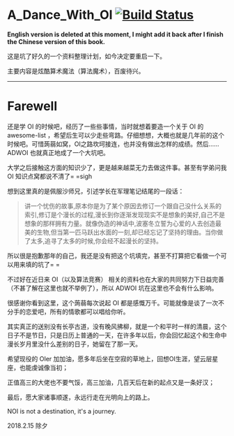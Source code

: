 # A_Dance_With_OI [![Build Status](https://img.shields.io/travis/Ir1d/A_Dance_With_OI.svg?style=flat-square)](https://github.com/Ir1d/A_Dance_With_OI)

**English version is deleted at this moment, I might add it back after I finish the Chinese version of this book.**

这是坑了好久的一个资料整理计划，如今决定要重启一下。

主要内容是炫酷算术魔法（算法魔术），百废待兴。

----

# Farewell

还是学 OI 的时候吧，经历了一些些事情，当时就想着要造一个关于 OI 的 awesome-list ，希望后生可以少走些弯路。仔细想想，大概也就是几年前的这个时候吧。可惜蒟蒻如窝，OI之路坎坷接连，也并没有做出怎样的成绩。然后…… ADWOI 也就真正地成了一个大坑吧。

大学之后接触这方面的知识少了，更是越来越菜无力去做这件事。甚至有学弟问我 OI 知识点窝都说不清了= =sigh

想到这里真的是佩服沙师兄，引述学长在军理笔记结尾的一段话：

>讲一个忧伤的故事,原本你是为了某个原因去修订一个跟自己没什么关系的索引,修订是个漫长的过程,漫长到你逐渐发现现实不是想象的美好,自己不是想象的那样拥有力量。就像伪造的神话中,波塞冬立誓为心爱的人去创造最美的生物,但当第一匹马跃出水面的一刻,却已经忘记了坚持的理由。当你做了太多,追寻了太多的时候,你会经不起漫长的坚持。

所以很是抱歉那年的自己，我还是没有把这个坑填完，甚至不打算把它看做一个可以用来填的坑了= =

不过好在近日来 OI（以及算法竞赛） 相关的资料也在大家的共同努力下日益完善（不甚了解在这里也就不举例了），所以 ADWOI 坑在这里也不会有什么影响。

很感谢你看到这里，这个蒟蒻每次说起 OI 都是感慨万千。可能就像是谈了一次不分手的恋爱吧，所有的情歌都可以唱给你听。

其实真正的送别没有长亭古道，没有晚风拂柳，就是一个和平时一样的清晨，这个日子不是节日，只是日历上普通的一天，在许多年以后，你会回忆起这个和生命中漫长岁月里没什么差别的日子，她留在了那一天。

希望现役的 OIer 加加油，愿多年后坐在空寂的草地上，回想OI生涯，望云层星座，也能虔诚像当初；

正值高三的大佬也不要气馁，高三加油，几百天后在新的起点又是一条好汉；

最后，愿大家诸事顺遂，永远行走在光明向上的路上。

NOI is not a destination, it's a journey.

2018.2.15 除夕
